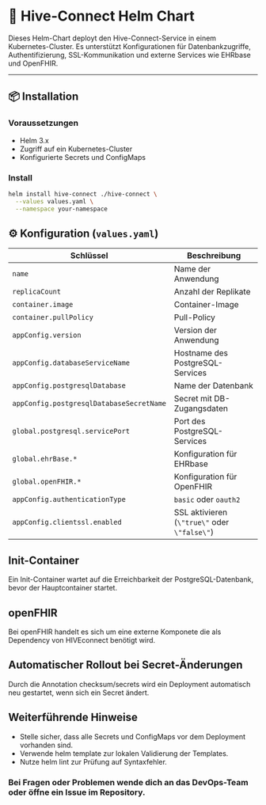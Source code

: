 # 🐝 Hive-Connect Helm Chart

Dieses Helm-Chart deployt den Hive-Connect-Service in einem Kubernetes-Cluster. Es unterstützt Konfigurationen für Datenbankzugriffe, Authentifizierung, SSL-Kommunikation und externe Services wie EHRbase und OpenFHIR.

---

## 📦 Installation

### Voraussetzungen

- Helm 3.x
- Zugriff auf ein Kubernetes-Cluster
- Konfigurierte Secrets und ConfigMaps

### Install

```bash
helm install hive-connect ./hive-connect \
  --values values.yaml \
  --namespace your-namespace
```

## ⚙️ Konfiguration (`values.yaml`)

| Schlüssel                                 | Beschreibung                                 |
|------------------------------------------|----------------------------------------------|
| `name`                                   | Name der Anwendung                           |
| `replicaCount`                           | Anzahl der Replikate                         |
| `container.image`                        | Container-Image                              |
| `container.pullPolicy`                   | Pull-Policy                                  |
| `appConfig.version`                      | Version der Anwendung                        |
| `appConfig.databaseServiceName`          | Hostname des PostgreSQL-Services             |
| `appConfig.postgresqlDatabase`           | Name der Datenbank                           |
| `appConfig.postgresqlDatabaseSecretName` | Secret mit DB-Zugangsdaten                   |
| `global.postgresql.servicePort`          | Port des PostgreSQL-Services                 |
| `global.ehrBase.*`                       | Konfiguration für EHRbase                    |
| `global.openFHIR.*`                      | Konfiguration für OpenFHIR                   |
| `appConfig.authenticationType`           | `basic` oder `oauth2`                        |
| `appConfig.clientssl.enabled`            | SSL aktivieren (`\"true\"` oder `\"false\"`) |


## Init-Container
Ein Init-Container wartet auf die Erreichbarkeit der PostgreSQL-Datenbank, bevor der Hauptcontainer startet.

## openFHIR
Bei openFHIR handelt es sich um eine externe Komponete die als Dependency von HIVEconnect benötigt wird.

## Automatischer Rollout bei Secret-Änderungen
Durch die Annotation checksum/secrets wird ein Deployment automatisch neu gestartet, wenn sich ein Secret ändert.

## Weiterführende Hinweise
- Stelle sicher, dass alle Secrets und ConfigMaps vor dem Deployment vorhanden sind.
- Verwende helm template zur lokalen Validierung der Templates.
- Nutze helm lint zur Prüfung auf Syntaxfehler.

### Bei Fragen oder Problemen wende dich an das DevOps-Team oder öffne ein Issue im Repository.
